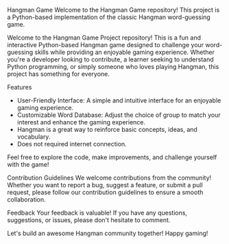 Hangman Game
Welcome to the Hangman Game repository! This project is a Python-based implementation of the classic Hangman word-guessing game.

Welcome to the Hangman Game Project repository! This is a fun and interactive Python-based Hangman game designed to challenge your word-guessing skills while providing an enjoyable gaming experience. Whether you're a developer looking to contribute, a learner seeking to understand Python programming, or simply someone who loves playing Hangman, this project has something for everyone.

Features
* User-Friendly Interface: A simple and intuitive interface for an enjoyable gaming experience.
* Customizable Word Database: Adjust the choice of group to match your interest and enhance the gaming experience.
* Hangman is a great way to reinforce basic concepts, ideas, and vocabulary.
* Does not required internet connection.

Feel free to explore the code, make improvements, and challenge yourself with the game!

Contribution Guidelines
We welcome contributions from the community! Whether you want to report a bug, suggest a feature, or submit a pull request, please follow our contribution guidelines to ensure a smooth collaboration.

Feedback
Your feedback is valuable! If you have any questions, suggestions, or issues, please don't hesitate to comment.

Let's build an awesome Hangman community together! Happy gaming!






